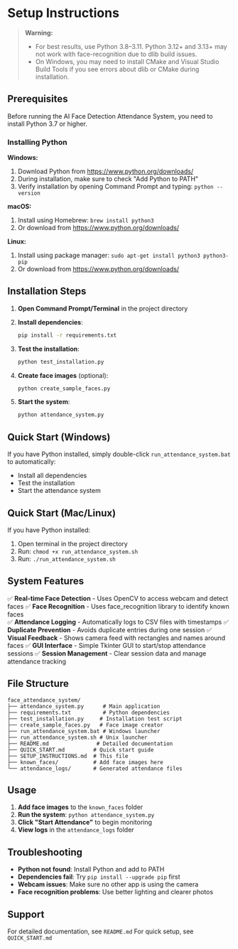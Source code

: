 # Setup Instructions

> **Warning:**
> - For best results, use Python 3.8–3.11. Python 3.12+ and 3.13+ may not work with face-recognition due to dlib build issues.
> - On Windows, you may need to install CMake and Visual Studio Build Tools if you see errors about dlib or CMake during installation.

## Prerequisites

Before running the AI Face Detection Attendance System, you need to install Python 3.7 or higher.

### Installing Python

**Windows:**
1. Download Python from https://www.python.org/downloads/
2. During installation, make sure to check "Add Python to PATH"
3. Verify installation by opening Command Prompt and typing: `python --version`

**macOS:**
1. Install using Homebrew: `brew install python3`
2. Or download from https://www.python.org/downloads/

**Linux:**
1. Install using package manager: `sudo apt-get install python3 python3-pip`
2. Or download from https://www.python.org/downloads/

## Installation Steps

1. **Open Command Prompt/Terminal** in the project directory

2. **Install dependencies**:
   ```bash
   pip install -r requirements.txt
   ```

3. **Test the installation**:
   ```bash
   python test_installation.py
   ```

4. **Create face images** (optional):
   ```bash
   python create_sample_faces.py
   ```

5. **Start the system**:
   ```bash
   python attendance_system.py
   ```

## Quick Start (Windows)

If you have Python installed, simply double-click `run_attendance_system.bat` to automatically:
- Install all dependencies
- Test the installation
- Start the attendance system

## Quick Start (Mac/Linux)

If you have Python installed:
1. Open terminal in the project directory
2. Run: `chmod +x run_attendance_system.sh`
3. Run: `./run_attendance_system.sh`

## System Features

✅ **Real-time Face Detection** - Uses OpenCV to access webcam and detect faces
✅ **Face Recognition** - Uses face_recognition library to identify known faces  
✅ **Attendance Logging** - Automatically logs to CSV files with timestamps
✅ **Duplicate Prevention** - Avoids duplicate entries during one session
✅ **Visual Feedback** - Shows camera feed with rectangles and names around faces
✅ **GUI Interface** - Simple Tkinter GUI to start/stop attendance sessions
✅ **Session Management** - Clear session data and manage attendance tracking

## File Structure

```
face_attendance_system/
├── attendance_system.py      # Main application
├── requirements.txt          # Python dependencies
├── test_installation.py     # Installation test script
├── create_sample_faces.py   # Face image creator
├── run_attendance_system.bat # Windows launcher
├── run_attendance_system.sh # Unix launcher
├── README.md               # Detailed documentation
├── QUICK_START.md         # Quick start guide
├── SETUP_INSTRUCTIONS.md  # This file
├── known_faces/           # Add face images here
└── attendance_logs/       # Generated attendance files
```

## Usage

1. **Add face images** to the `known_faces` folder
2. **Run the system**: `python attendance_system.py`
3. **Click "Start Attendance"** to begin monitoring
4. **View logs** in the `attendance_logs` folder

## Troubleshooting

- **Python not found**: Install Python and add to PATH
- **Dependencies fail**: Try `pip install --upgrade pip` first
- **Webcam issues**: Make sure no other app is using the camera
- **Face recognition problems**: Use better lighting and clearer photos

## Support

For detailed documentation, see `README.md`
For quick setup, see `QUICK_START.md` 